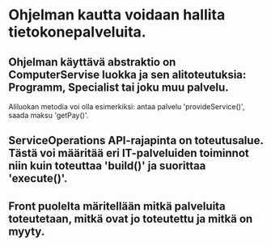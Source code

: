 # Ohjelman kautta voidaan hallita tietokonepalveluita.

## Ohjelman käyttävä abstraktio on ComputerServise luokka ja sen alitoteutuksia: Programm, Specialist tai joku muu palvelu.
Aliluokan metodia voi olla esimerkiksi: antaa palvelu 'provideService()', saada maksu 'getPay()'.

## ServiceOperations API-rajapinta on toteutusalue. Tästä voi määritää eri IT-palveluiden toiminnot niin kuin toteuttaa 'build()' ja suorittaa 'execute()'.

## Front puolelta märitellään mitkä palveluita toteutetaan, mitkä ovat jo toteutettu ja mitkä on myyty.
